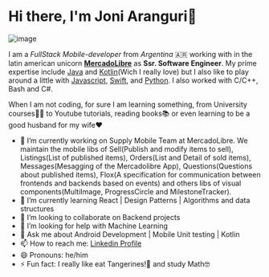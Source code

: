 # Hi there, I'm Joni Aranguri👋
![image](https://user-images.githubusercontent.com/13679919/131770608-f1f3af94-bf5f-473e-bd46-18286cb4d74c.png)

  I am a _FullStack Mobile-developer_ from _Argentina_ 🇦🇷 working with in the latin american unicorn [__MercadoLibre__](https://www.mercadolibre.com.ar/) as __Ssr. Software Engineer__. My prime expertise include [Java](https://www.oracle.com/java/) and [Kotlin](https://kotlinlang.org/)(Wich I really love) but I also like to play around a little with [Javascript](https://developer.mozilla.org/es/docs/Web/JavaScript), [Swift](https://swift.org/), and [Python](https://www.python.org/). I also worked with C/C++, Bash and C#.

When I am not coding, for sure I am learning something, from University courses👨‍🎓 to Youtube tutorials, reading books📚 or even learning to be a good husband for my wife❤
- 🔭 I’m currently working on Supply Mobile Team at MercadoLibre. We maintain the mobile libs of Sell(Publish and modify items to sell), Listings(List of published items), Orders(List and Detail of sold items), Messages(Mesagging of the Mercadolibre App), Questions(Questions about published items), Flox(A specification for communication between frontends and backends based on events) and others libs of visual components(MultiImage, ProgressCircle and MilestoneTracker).
- 🌱 I’m currently learning React | Design Patterns | Algorithms and data structures
- 👯 I’m looking to collaborate on Backend projects
- 🤔 I’m looking for help with Machine Learning
- 💬 Ask me about Android Development | Mobile Unit testing | Kotlin
- 📫 How to reach me: [Linkedin Profile](https://www.linkedin.com/in/jonathan-aranguri/)
- 😄 Pronouns: he/him
- ⚡ Fun fact: I really like eat Tangerines!🍊 and study Math🤓
